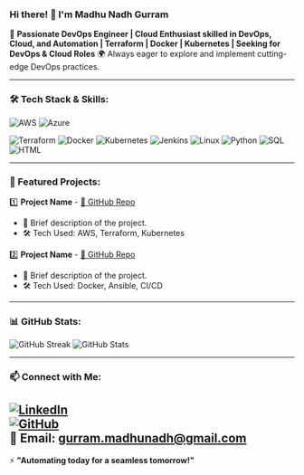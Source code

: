 ### Hi there! 👋 I'm Madhu Nadh Gurram

🚀 **Passionate DevOps Engineer | Cloud Enthusiast skilled in DevOps, Cloud, and Automation | Terraform | Docker | Kubernetes | Seeking for DevOps & Cloud Roles**
🌍 Always eager to explore and implement cutting-edge DevOps practices.

---

### 🛠 Tech Stack & Skills:

![AWS](https://img.shields.io/badge/AWS-232F3E?style=for-the-badge&logo=amazonaws&logoColor=white)
![Azure](https://img.shields.io/badge/AWS-232F3E?style=for-the-badge&logo=amazonaws&logoColor=white)

![Terraform](https://img.shields.io/badge/Terraform-7B42BC?style=for-the-badge&logo=terraform&logoColor=white)
![Docker](https://img.shields.io/badge/Docker-2496ED?style=for-the-badge&logo=docker&logoColor=white)
![Kubernetes](https://img.shields.io/badge/Kubernetes-326CE5?style=for-the-badge&logo=kubernetes&logoColor=white)
![Jenkins](https://img.shields.io/badge/Jenkins-D24939?style=for-the-badge&logo=jenkins&logoColor=white)
![Linux](https://img.shields.io/badge/Linux-FCC624?style=for-the-badge&logo=linux&logoColor=black)
![Python](https://img.shields.io/badge/Linux-FCC624?style=for-the-badge&logo=linux&logoColor=black)
![SQL](https://img.shields.io/badge/Linux-FCC624?style=for-the-badge&logo=linux&logoColor=black)
![HTML](https://img.shields.io/badge/Linux-FCC624?style=for-the-badge&logo=linux&logoColor=black)

---

### 📌 Featured Projects:

1️⃣ **Project Name** - [🔗 GitHub Repo](#)  
   - 🌟 Brief description of the project.
   - 🛠 Tech Used: AWS, Terraform, Kubernetes

2️⃣ **Project Name** - [🔗 GitHub Repo](#)  
   - 🌟 Brief description of the project.
   - 🛠 Tech Used: Docker, Ansible, CI/CD

---

### 📊 GitHub Stats:

![GitHub Streak](https://github-readme-streak-stats.herokuapp.com/?user=your-username&theme=tokyonight)
![GitHub Stats](https://github-readme-stats.vercel.app/api?username=your-username&show_icons=true&theme=tokyonight)

---

### 📫 Connect with Me:

[![LinkedIn](https://img.shields.io/badge/LinkedIn-0A66C2?style=for-the-badge&logo=linkedin&logoColor=white)](http://www.linkedin.com/in/madhunadh-gurram-51141420a)  
[![GitHub](https://img.shields.io/badge/GitHub-181717?style=for-the-badge&logo=github&logoColor=white)](https://github.com/madhunadhgurram)  
📧 Email: gurram.madhunadh@gmail.com
---

⚡ **"Automating today for a seamless tomorrow!"**
